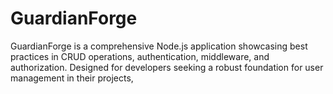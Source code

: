 # GuardianForge
GuardianForge is a comprehensive Node.js application showcasing best practices in CRUD operations, authentication, middleware, and authorization. Designed for developers seeking a robust foundation for user management in their projects, 
